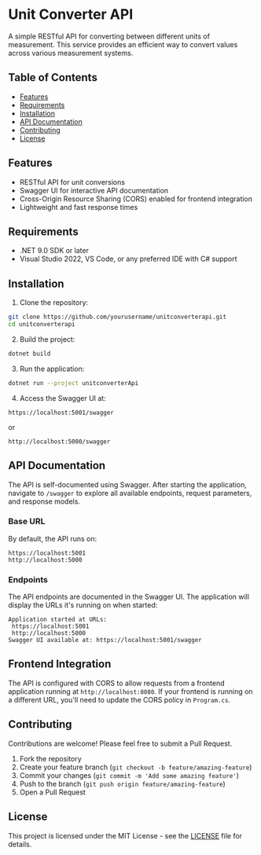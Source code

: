# Unit Converter API

A simple RESTful API for converting between different units of measurement. This service provides an efficient way to convert values across various measurement systems.

## Table of Contents

- [Features](#features)
- [Requirements](#requirements)
- [Installation](#installation)
- [API Documentation](#api-documentation)
- [Contributing](#contributing)
- [License](#license)

## Features

- RESTful API for unit conversions
- Swagger UI for interactive API documentation
- Cross-Origin Resource Sharing (CORS) enabled for frontend integration
- Lightweight and fast response times

## Requirements

- .NET 9.0 SDK or later
- Visual Studio 2022, VS Code, or any preferred IDE with C# support

## Installation

1. Clone the repository:
  ```bash
  git clone https://github.com/yourusername/unitconverterapi.git
  cd unitconverterapi
  ```

2. Build the project:
  ```bash
  dotnet build
  ```

3. Run the application:
  ```bash
  dotnet run --project unitconverterApi
  ```

4. Access the Swagger UI at:
  ```
  https://localhost:5001/swagger
  ```
  or
  ```
  http://localhost:5000/swagger
  ```

## API Documentation

The API is self-documented using Swagger. After starting the application, navigate to `/swagger` to explore all available endpoints, request parameters, and response models.

### Base URL

By default, the API runs on:
```
https://localhost:5001
http://localhost:5000
```

### Endpoints

The API endpoints are documented in the Swagger UI. The application will display the URLs it's running on when started:

```
Application started at URLs:
 https://localhost:5001
 http://localhost:5000
Swagger UI available at: https://localhost:5001/swagger
```

## Frontend Integration

The API is configured with CORS to allow requests from a frontend application running at `http://localhost:8080`. If your frontend is running on a different URL, you'll need to update the CORS policy in `Program.cs`.

## Contributing

Contributions are welcome! Please feel free to submit a Pull Request.

1. Fork the repository
2. Create your feature branch (`git checkout -b feature/amazing-feature`)
3. Commit your changes (`git commit -m 'Add some amazing feature'`)
4. Push to the branch (`git push origin feature/amazing-feature`)
5. Open a Pull Request

## License

This project is licensed under the MIT License - see the [LICENSE](LICENSE) file for details.